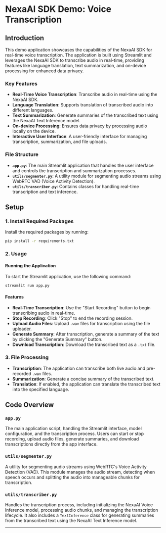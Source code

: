# NexaAI SDK Demo: Voice Transcription

## Introduction

This demo application showcases the capabilities of the NexaAI SDK for real-time voice transcription. The application is built using Streamlit and leverages the NexaAI SDK to transcribe audio in real-time, providing features like language translation, text summarization, and on-device processing for enhanced data privacy.

### Key Features

- **Real-Time Voice Transcription**: Transcribe audio in real-time using the NexaAI SDK.
- **Language Translation**: Supports translation of transcribed audio into different languages.
- **Text Summarization**: Generate summaries of the transcribed text using the NexaAI Text Inference model.
- **On-device Processing**: Ensures data privacy by processing audio locally on the device.
- **Interactive User Interface**: A user-friendly interface for managing transcription, summarization, and file uploads.

### File Structure

- **`app.py`**: The main Streamlit application that handles the user interface and controls the transcription and summarization processes.
- **`utils/segmenter.py`**: A utility module for segmenting audio streams using WebRTC VAD (Voice Activity Detection).
- **`utils/transcriber.py`**: Contains classes for handling real-time transcription and text inference.

## Setup

### 1. Install Required Packages

Install the required packages by running:

```bash
pip install -r requirements.txt

```

### 2. Usage

#### Running the Application

To start the Streamlit application, use the following command:

```bash
streamlit run app.py
```

#### Features

- **Real-Time Transcription**: Use the "Start Recording" button to begin transcribing audio in real-time.
- **Stop Recording**: Click "Stop" to end the recording session.
- **Upload Audio Files**: Upload `.wav` files for transcription using the file uploader.
- **Generate Summary**: After transcription, generate a summary of the text by clicking the "Generate Summary" button.
- **Download Transcription**: Download the transcribed text as a `.txt` file.

### 3. File Processing

- **Transcription**: The application can transcribe both live audio and pre-recorded `.wav` files.
- **Summarization**: Generate a concise summary of the transcribed text.
- **Translation**: If enabled, the application can translate the transcribed text into the specified language.


## Code Overview

### `app.py`

The main application script, handling the Streamlit interface, model configuration, and the transcription process. Users can start or stop recording, upload audio files, generate summaries, and download transcriptions directly from the app interface.

### `utils/segmenter.py`

A utility for segmenting audio streams using WebRTC's Voice Activity Detection (VAD). This module manages the audio stream, detecting when speech occurs and splitting the audio into manageable chunks for transcription.

### `utils/transcriber.py`

Handles the transcription process, including initializing the NexaAI Voice Inference model, processing audio chunks, and managing the transcription lifecycle. It also includes a `TextInference` class for generating summaries from the transcribed text using the NexaAI Text Inference model.

---
